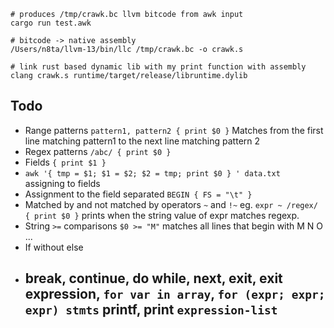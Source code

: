 
```shell
# produces /tmp/crawk.bc llvm bitcode from awk input
cargo run test.awk 

# bitcode -> native assembly
/Users/n8ta/llvm-13/bin/llc /tmp/crawk.bc -o crawk.s

# link rust based dynamic lib with my print function with assembly
clang crawk.s runtime/target/release/libruntime.dylib
```

## Todo
- Range patterns `pattern1, pattern2 { print $0 }` Matches from the first line matching pattern1 to the next line matching pattern 2
- Regex patterns `/abc/ { print $0 }`
- Fields `{ print $1 }`
- `awk '{ tmp = $1; $1 = $2; $2 = tmp; print $0 } ' data.txt`  
assigning to fields
- Assignment to the field separated `BEGIN { FS = "\t" }`
- Matched by and not matched by operators `~` and `!~`
 eg.  `expr ~ /regex/ { print $0 }` prints when the string value of expr matches regexp.  
- String `>=` comparisons `$0 >= "M"` matches all lines that begin with M N O ...
- If without else
- break, continue, do while, next, exit, exit expression, `for var in array`, `for (expr; expr; expr) stmts`
printf, print `expression-list`
  - 